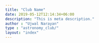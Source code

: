 ```yaml
---
title: "Club Name"
date: 2019-05-12T12:14:34+06:00
description: "This is meta description."
author : "Ujwal Narayan"
type : "astronomy_club/"
layout: "index"
---
```



